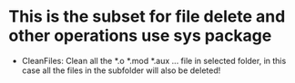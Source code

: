 # This is the subset for file delete and other operations use sys package

- CleanFiles: Clean all the *.o *.mod *.aux ... file in selected folder, in this case
all the files in the subfolder will also be deleted!



